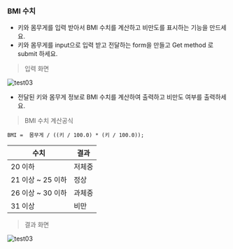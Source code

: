 ### BMI 수치 

* 키와 몸무게를 입력 받아서 BMI 수치를 계산하고 비만도를 표시하는 기능을 만드세요. 
* 키와 몸무게를 input으로 입력 받고 전달하는 form을 만들고 Get method 로 submit 하세요.

> 입력 화면 

![test03](/material/images/dulumary/web/jsp/test03_input.png)

* 전달된 키와 몸무게 정보로 BMI 수치를 계산하여 출력하고 비만도 여부를 출력하세요. 

>  BMI 수치 계산공식

```
BMI =  몸무게 / ((키 / 100.0) * (키 / 100.0));
```

|수치|결과|
|----|-----|
|20 이하|저체중|
|21 이상 ~ 25 이하| 정상|
|26 이상 ~ 30 이하|과체중|
|31 이상 |비만|

> 결과 화면

![test03](/material/images/dulumary/web/jsp/test03_result.png)
